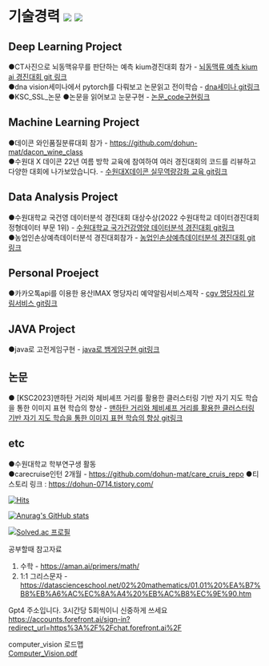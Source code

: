 # 기술경력   <img src="https://img.shields.io/badge/Java-007396?style=flat-square&logo=Java&logoColor=white"/></a>   <img src="https://img.shields.io/badge/Python-3766AB?style=flat-square&logo=Python&logoColor=white"/></a>

## Deep Learning Project 
●CT사진으로 뇌동맥유무를 판단하는 예측 kium경진대회 참가 - [뇌동맥류 예측 kium ai 경진대회 git 링크](https://github.com/dohun-mat/k-ium_Cerebral-aneurysm/tree/main)  
●dna vision세미나에서 pytorch를 다뤄보고 논문읽고 전이학습 - [dna세미나 git링크 ](https://github.com/dohun-mat/dna_study_semina)  
●KSC_SSL_논문
●논문을 읽어보고 눈문구현 - [논문_code구현링크](https://github.com/dohun-mat/paper_code/tree/main)  

## Machine Learning Project 
●데이콘 와인품질분류대회 참가 - https://github.com/dohun-mat/dacon_wine_class  
●수원대 X 데이콘 22년 여름 방학 교육에 참여하여 여러 경진대회의 코드를 리뷰하고 다양한 대회에 나가보았습니다. - [수원대X데이콘 실무역량강화 교육 git링크](https://github.com/dohun-mat/dacon_study)  

## Data Analysis Project 
●수원대학교 국건영 데이터분석 경진대회 대상수상(2022 수원대학교 데이터경진대회 정형데이터 부문 1위) - [수원대학교 국가건강영양 데이터분석 경진대회 git링크](https://github.com/dohun-mat/korea_nutrition_health_data_analysis_contest)  
●농업인손상예측데이터분석 경진대회참가 - [농업인손상예측데이터분석 경진대회 git링크](https://github.com/dohun-mat/dataAnalysisContest)  

## Personal Proeject
●카카오톡api를 이용한 용산IMAX 명당자리 예약알림서비스제작 - [cgv 명당자리 알림서비스 git링크](https://github.com/dohun-mat/cgv-great-location-kakaotalk-alram)  

## JAVA Project 
●java로 고전게임구현 - [java로 뱀게임구현 git링크](https://github.com/dohun-mat/java_snack_game)   

## 논문  
● [KSC2023]맨하탄 거리와 체비셰프 거리를 활용한 클러스터링 기반 자기 지도 학습을 통한 이미지 표현 학습의 향상 - [맨하탄 거리와 체비셰프 거리를 활용한 클러스터링 기반 자기 지도 학습을 통한 이미지 표현 학습의 향상 git링크](https://github.com/dohun-mat/ksc2023-SSL_clustering)    

## etc
●수원대학교 학부연구생 활동  
●carecruise인턴 2개월 - https://github.com/dohun-mat/care_cruis_repo
●티스토리 링크 : https://dohun-0714.tistory.com/  


[![Hits](https://hits.seeyoufarm.com/api/count/incr/badge.svg?url=https%3A%2F%2Fgithub.com%2Fdohun-mat&count_bg=%2379C83D&title_bg=%23555555&icon=&icon_color=%23E7E7E7&title=visit&edge_flat=false)](https://hits.seeyoufarm.com)

[![Anurag's GitHub stats](https://github-readme-stats.vercel.app/api?username=dohun-mat)](https://github.com/anuraghazra/github-readme-stats) 

[![Solved.ac
프로필](http://mazassumnida.wtf/api/v2/generate_badge?boj=robinhut0071)](https://solved.ac/robinhut0071)  

공부할때 참고자료
1. 수학 - https://aman.ai/primers/math/  
2. 1:1 그리스문자 - https://datascienceschool.net/02%20mathematics/01.01%20%EA%B7%B8%EB%A6%AC%EC%8A%A4%20%EB%AC%B8%EC%9E%90.htm

Gpt4 주소입니다. 3시간당 5회씩이니 신중하게 쓰세요
https://accounts.forefront.ai/sign-in?redirect_url=https%3A%2F%2Fchat.forefront.ai%2F

computer_vision 로드맵  
[Computer_Vision.pdf](https://github.com/dohun-mat/dohun-mat/files/11493404/Computer_Vision.pdf)

